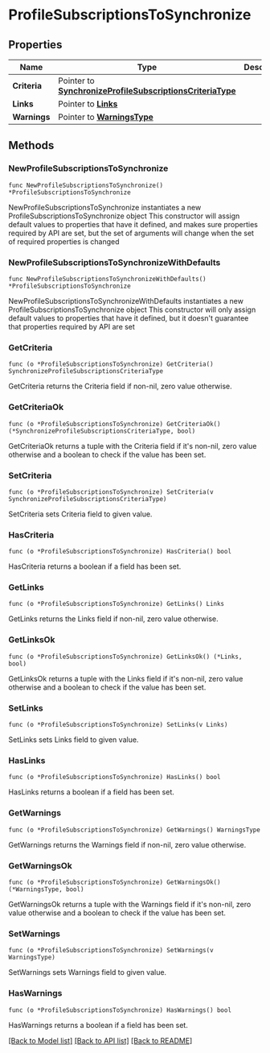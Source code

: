 # ProfileSubscriptionsToSynchronize

## Properties

Name | Type | Description | Notes
------------ | ------------- | ------------- | -------------
**Criteria** | Pointer to [**SynchronizeProfileSubscriptionsCriteriaType**](SynchronizeProfileSubscriptionsCriteriaType.md) |  | [optional] 
**Links** | Pointer to [**Links**](Links.md) |  | [optional] 
**Warnings** | Pointer to [**WarningsType**](WarningsType.md) |  | [optional] 

## Methods

### NewProfileSubscriptionsToSynchronize

`func NewProfileSubscriptionsToSynchronize() *ProfileSubscriptionsToSynchronize`

NewProfileSubscriptionsToSynchronize instantiates a new ProfileSubscriptionsToSynchronize object
This constructor will assign default values to properties that have it defined,
and makes sure properties required by API are set, but the set of arguments
will change when the set of required properties is changed

### NewProfileSubscriptionsToSynchronizeWithDefaults

`func NewProfileSubscriptionsToSynchronizeWithDefaults() *ProfileSubscriptionsToSynchronize`

NewProfileSubscriptionsToSynchronizeWithDefaults instantiates a new ProfileSubscriptionsToSynchronize object
This constructor will only assign default values to properties that have it defined,
but it doesn't guarantee that properties required by API are set

### GetCriteria

`func (o *ProfileSubscriptionsToSynchronize) GetCriteria() SynchronizeProfileSubscriptionsCriteriaType`

GetCriteria returns the Criteria field if non-nil, zero value otherwise.

### GetCriteriaOk

`func (o *ProfileSubscriptionsToSynchronize) GetCriteriaOk() (*SynchronizeProfileSubscriptionsCriteriaType, bool)`

GetCriteriaOk returns a tuple with the Criteria field if it's non-nil, zero value otherwise
and a boolean to check if the value has been set.

### SetCriteria

`func (o *ProfileSubscriptionsToSynchronize) SetCriteria(v SynchronizeProfileSubscriptionsCriteriaType)`

SetCriteria sets Criteria field to given value.

### HasCriteria

`func (o *ProfileSubscriptionsToSynchronize) HasCriteria() bool`

HasCriteria returns a boolean if a field has been set.

### GetLinks

`func (o *ProfileSubscriptionsToSynchronize) GetLinks() Links`

GetLinks returns the Links field if non-nil, zero value otherwise.

### GetLinksOk

`func (o *ProfileSubscriptionsToSynchronize) GetLinksOk() (*Links, bool)`

GetLinksOk returns a tuple with the Links field if it's non-nil, zero value otherwise
and a boolean to check if the value has been set.

### SetLinks

`func (o *ProfileSubscriptionsToSynchronize) SetLinks(v Links)`

SetLinks sets Links field to given value.

### HasLinks

`func (o *ProfileSubscriptionsToSynchronize) HasLinks() bool`

HasLinks returns a boolean if a field has been set.

### GetWarnings

`func (o *ProfileSubscriptionsToSynchronize) GetWarnings() WarningsType`

GetWarnings returns the Warnings field if non-nil, zero value otherwise.

### GetWarningsOk

`func (o *ProfileSubscriptionsToSynchronize) GetWarningsOk() (*WarningsType, bool)`

GetWarningsOk returns a tuple with the Warnings field if it's non-nil, zero value otherwise
and a boolean to check if the value has been set.

### SetWarnings

`func (o *ProfileSubscriptionsToSynchronize) SetWarnings(v WarningsType)`

SetWarnings sets Warnings field to given value.

### HasWarnings

`func (o *ProfileSubscriptionsToSynchronize) HasWarnings() bool`

HasWarnings returns a boolean if a field has been set.


[[Back to Model list]](../README.md#documentation-for-models) [[Back to API list]](../README.md#documentation-for-api-endpoints) [[Back to README]](../README.md)


